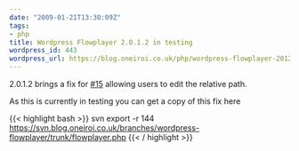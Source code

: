 ```yaml
---
date: "2009-01-21T13:30:09Z"
tags:
- php
title: Wordpress Flowplayer 2.0.1.2 in testing
wordpress_id: 443
wordpress_url: https://blog.oneiroi.co.uk/php/wordpress-flowplayer-2012-in-testing
---
```

2.0.1.2 brings a fix for <a href="https://OFFLINE/saiweb/ticket/15">#15</a> allowing users to edit the relative path.

As this is currently in testing you can get a copy of this fix here

{{< highlight bash >}}
svn export -r 144 https://svn.blog.oneiroi.co.uk/branches/wordpress-flowplayer/trunk/flowplayer.php
{{< / highlight >}}
